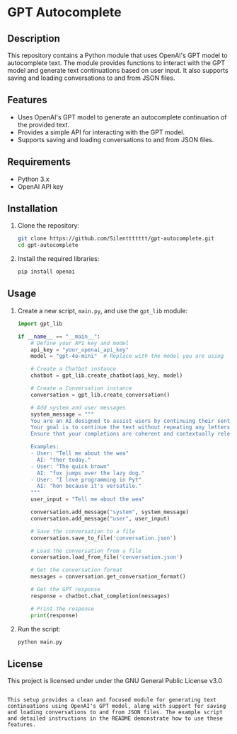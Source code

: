 # GPT Autocomplete

## Description

This repository contains a Python module that uses OpenAI's GPT model to autocomplete text. The module provides functions to interact with the GPT model and generate text continuations based on user input. It also supports saving and loading conversations to and from JSON files.

## Features

- Uses OpenAI's GPT model to generate an autocomplete continuation of the provided text.
- Provides a simple API for interacting with the GPT model.
- Supports saving and loading conversations to and from JSON files.

## Requirements

- Python 3.x
- OpenAI API key

## Installation

1. Clone the repository:
   ```sh
   git clone https://github.com/Silenttttttt/gpt-autocomplete.git
   cd gpt-autocomplete
   ```

2. Install the required libraries:
   ```sh
   pip install openai
   ```

## Usage

1. Create a new script, `main.py`, and use the `gpt_lib` module:

   ```python
   import gpt_lib

   if __name__ == "__main__":
       # Define your API key and model
       api_key = "your_openai_api_key"
       model = "gpt-4o-mini"  # Replace with the model you are using

       # Create a Chatbot instance
       chatbot = gpt_lib.create_chatbot(api_key, model)

       # Create a Conversation instance
       conversation = gpt_lib.create_conversation()

       # Add system and user messages
       system_message = """
       You are an AI designed to assist users by continuing their sentences based on the context provided. 
       Your goal is to continue the text without repeating any letters or words already present in the input. 
       Ensure that your completions are coherent and contextually relevant.

       Examples:
       - User: "Tell me about the wea"
         AI: "ther today."
       - User: "The quick brown"
         AI: "fox jumps over the lazy dog."
       - User: "I love programming in Pyt"
         AI: "hon because it's versatile."
       """
       user_input = "Tell me about the wea"

       conversation.add_message("system", system_message)
       conversation.add_message("user", user_input)

       # Save the conversation to a file
       conversation.save_to_file('conversation.json')

       # Load the conversation from a file
       conversation.load_from_file('conversation.json')

       # Get the conversation format
       messages = conversation.get_conversation_format()

       # Get the GPT response
       response = chatbot.chat_completion(messages)

       # Print the response
       print(response)
   ```

2. Run the script:
   ```sh
   python main.py
   ```

## License

This project is licensed under  under the GNU General Public License v3.0
````

This setup provides a clean and focused module for generating text continuations using OpenAI's GPT model, along with support for saving and loading conversations to and from JSON files. The example script and detailed instructions in the README demonstrate how to use these features.
`````
